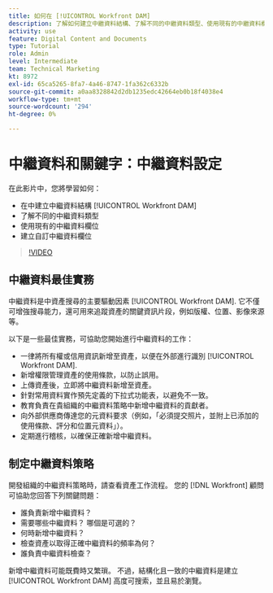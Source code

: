 ```yaml
---
title: 如何在 [!UICONTROL Workfront DAM]
description: 了解如何建立中繼資料結構、了解不同的中繼資料類型、使用現有的中繼資料欄位，以及 [!UICONTROL Workfront DAM].
activity: use
feature: Digital Content and Documents
type: Tutorial
role: Admin
level: Intermediate
team: Technical Marketing
kt: 8972
exl-id: 65ca5265-8fa7-4a46-8747-1fa362c6332b
source-git-commit: a0aa8328842d2db1235edc42664eb0b18f4038e4
workflow-type: tm+mt
source-wordcount: '294'
ht-degree: 0%

---
```


# 中繼資料和關鍵字：中繼資料設定

在此影片中，您將學習如何：

* 在中建立中繼資料結構 [!UICONTROL Workfront DAM]
* 了解不同的中繼資料類型
* 使用現有的中繼資料欄位
* 建立自訂中繼資料欄位

>[!VIDEO](https://video.tv.adobe.com/v/335235/?quality=12)

## 中繼資料最佳實務

中繼資料是中資產搜尋的主要驅動因素 [!UICONTROL Workfront DAM]. 它不僅可增強搜尋能力，還可用來追蹤資產的關鍵資訊片段，例如版權、位置、影像來源等。

以下是一些最佳實務，可協助您開始進行中繼資料的工作：

* 一律將所有權或信用資訊新增至資產，以便在外部進行識別 [!UICONTROL Workfront DAM].
* 新增權限管理資產的使用條款，以防止誤用。
* 上傳資產後，立即將中繼資料新增至資產。
* 針對常用資料實作預先定義的下拉式功能表，以避免不一致。
* 教育負責在貴組織的中繼資料策略中新增中繼資料的貢獻者。
* 向外部供應商傳達您的元資料要求（例如，「必須提交照片，並附上已添加的使用條款、評分和位置元資料」）。
* 定期進行稽核，以確保正確新增中繼資料。

## 制定中繼資料策略

開發組織的中繼資料策略時，請查看資產工作流程。 您的 [!DNL Workfront] 顧問可協助您回答下列關鍵問題：

* 誰負責新增中繼資料？
* 需要哪些中繼資料？ 哪個是可選的？
* 何時新增中繼資料？
* 檢查資產以取得正確中繼資料的頻率為何？
* 誰負責中繼資料檢查？

新增中繼資料可能既費時又繁瑣。 不過，結構化且一致的中繼資料是建立 [!UICONTROL Workfront DAM] 高度可搜索，並且易於瀏覽。
